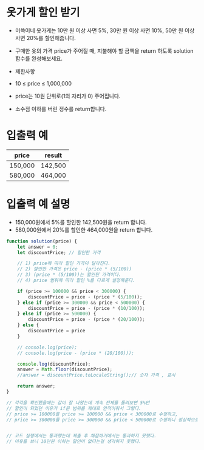 # 옷가게 할인 받기 

- 머쓱이네 옷가게는 10만 원 이상 사면 5%, 30만 원 이상 사면 10%, 50만 원 이상 사면 20%를 할인해줍니다.
- 구매한 옷의 가격 price가 주어질 때, 지불해야 할 금액을 return 하도록 solution 함수를 완성해보세요.

- 제한사항
- 10 ≤ price ≤ 1,000,000
- price는 10원 단위로(1의 자리가 0) 주어집니다.
- 소수점 이하를 버린 정수를 return합니다.

# 입출력 예

| price | result |
| ---- | ------ |
| 150,000 | 142,500 |
| 580,000 | 464,000 |

# 입출력 예 설명
- 150,000원에서 5%를 할인한 142,500원을 return 합니다.
- 580,000원에서 20%를 할인한 464,000원을 return 합니다.



```javascript
function solution(price) {
    let answer = 0;
    let discountPrice; // 할인한 가격

    // 1) price에 따라 할인 가격이 달라진다.
    // 2) 할인한 가격은 price - (price * (5/100))
    // 3) (price * (5/100))는 할인된 가격이다.
    // 4) price 범위에 따라 할인 %를 다르게 설정해준다.

    if (price >= 100000 && price < 300000) { 
        discountPrice = price - (price * (5/100));
    } else if (price >= 300000 && price < 500000) {
        discountPrice = price - (price * (10/100));
    } else if (price >= 500000) {
        discountPrice = price - (price * (20/100));
    } else {
        discountPrice = price
    }

    // console.log(price);
    // console.log(price - (price * (20/100))); 

    console.log(discountPrice);
    answer = Math.floor(discountPrice);
    //answer = discountPrice.toLocaleString();// 숫자 가격 , 표시

    return answer;
}

// 각각을 확인했을때는 값이 잘 나왔는데 계속 전체를 돌려보면 5%만
// 할인이 되었던 이유가 if문 범위를 제대로 안적어줘서 그렇다.
// price >= 100000를 price >= 100000 && price < 300000로 수정하고,
// price >= 300000를 price >= 300000 && price < 500000로 수정하니 정상적으로 작동 되었다.


// 코드 실행에서는 통과했는데 제출 후 채점하기에서는 통과하지 못했다.
// 이유를 보니 10만원 이하는 할인이 없다는걸 생각하지 못했다. 
```